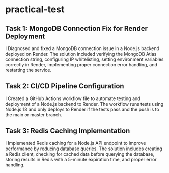 # practical-test

## Task 1: MongoDB Connection Fix for Render Deployment
I Diagnosed and fixed a MongoDB connection issue in a Node.js backend deployed on Render. The solution included verifying the MongoDB Atlas connection string, configuring IP whitelisting, setting environment variables correctly in Render, implementing proper connection error handling, and restarting the service.

## Task 2: CI/CD Pipeline Configuration
I Created a GitHub Actions workflow file to automate testing and deployment of a Node.js backend to Render. The workflow runs tests using Node.js 18 and only deploys to Render if the tests pass and the push is to the main or master branch.

## Task 3: Redis Caching Implementation
I Implemented Redis caching for a Node.js API endpoint to improve performance by reducing database queries. The solution includes creating a Redis client, checking for cached data before querying the database, storing results in Redis with a 5-minute expiration time, and proper error handling.
